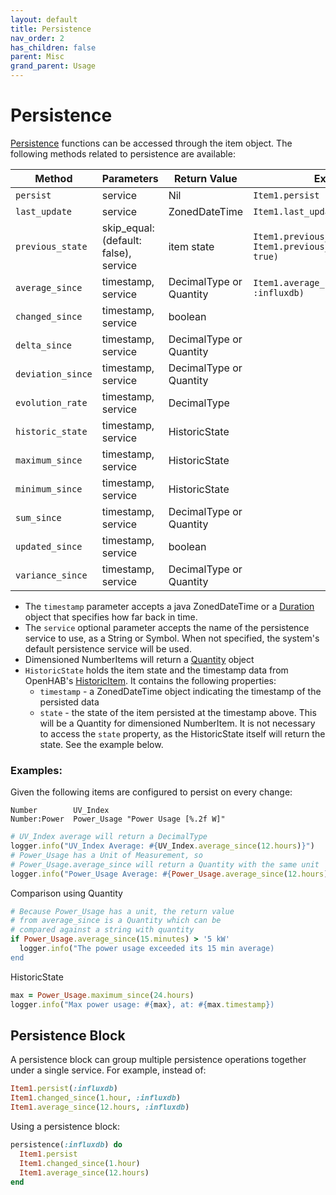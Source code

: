```yaml
---
layout: default
title: Persistence
nav_order: 2
has_children: false
parent: Misc
grand_parent: Usage
---
```


# Persistence

[Persistence](https://www.openhab.org/docs/configuration/persistence.html) functions can be accessed through the item object. The following methods related to persistence are available: 

| Method            | Parameters                            | Return Value            | Example                                                         |
| ----------------- | ------------------------------------- | ----------------------- | --------------------------------------------------------------- |
| `persist`         | service                               | Nil                     | `Item1.persist`                                                 |
| `last_update`     | service                               | ZonedDateTime           | `Item1.last_update`                                             |
| `previous_state`  | skip_equal: (default: false), service | item state              | `Item1.previous_state` `Item1.previous_state(skip_equal: true)` |
| `average_since`   | timestamp, service                    | DecimalType or Quantity | `Item1.average_since(-1.hours, :influxdb)`                      |
| `changed_since`   | timestamp, service                    | boolean                 |                                                                 |
| `delta_since`     | timestamp, service                    | DecimalType or Quantity |                                                                 |
| `deviation_since` | timestamp, service                    | DecimalType or Quantity |                                                                 |
| `evolution_rate`  | timestamp, service                    | DecimalType             |                                                                 |
| `historic_state`  | timestamp, service                    | HistoricState           |                                                                 |
| `maximum_since`   | timestamp, service                    | HistoricState           |                                                                 |
| `minimum_since`   | timestamp, service                    | HistoricState           |                                                                 |
| `sum_since`       | timestamp, service                    | DecimalType or Quantity |                                                                 |
| `updated_since`   | timestamp, service                    | boolean                 |                                                                 |
| `variance_since`  | timestamp, service                    | DecimalType or Quantity |                                                                 |

* The `timestamp` parameter accepts a java ZonedDateTime or a [Duration](../duration/) object that specifies how far back in time.
* The `service` optional parameter accepts the name of the persistence service to use, as a String or Symbol. When not specified, the system's default persistence service will be used.
* Dimensioned NumberItems will return a [Quantity](../../items/number/#quantities) object
* `HistoricState` holds the item state and the timestamp data from OpenHAB's [HistoricItem](https://openhab.org/javadoc/latest/org/openhab/core/persistence/historicitem). It contains the following properties:
  * `timestamp` - a ZonedDateTime object indicating the timestamp of the persisted data
  * `state` - the state of the item persisted at the timestamp above. This will be a Quantity for dimensioned NumberItem. It is not necessary to access the `state` property, as the HistoricState itself will return the state. See the example below.
  
  

### Examples:

Given the following items are configured to persist on every change:
```
Number        UV_Index
Number:Power  Power_Usage "Power Usage [%.2f W]"
```

```ruby
# UV_Index average will return a DecimalType
logger.info("UV_Index Average: #{UV_Index.average_since(12.hours)}") 
# Power_Usage has a Unit of Measurement, so 
# Power_Usage.average_since will return a Quantity with the same unit
logger.info("Power_Usage Average: #{Power_Usage.average_since(12.hours)}") 
```

Comparison using Quantity

```ruby
# Because Power_Usage has a unit, the return value 
# from average_since is a Quantity which can be
# compared against a string with quantity
if Power_Usage.average_since(15.minutes) > '5 kW'
  logger.info("The power usage exceeded its 15 min average)
end
```

HistoricState

```ruby
max = Power_Usage.maximum_since(24.hours)
logger.info("Max power usage: #{max}, at: #{max.timestamp})
```

## Persistence Block

A persistence block can group multiple persistence operations together under a single service. For example, instead of:

```ruby
Item1.persist(:influxdb)
Item1.changed_since(1.hour, :influxdb)
Item1.average_since(12.hours, :influxdb)
```

Using a persistence block:

```ruby
persistence(:influxdb) do
  Item1.persist
  Item1.changed_since(1.hour)
  Item1.average_since(12.hours)
end
```
